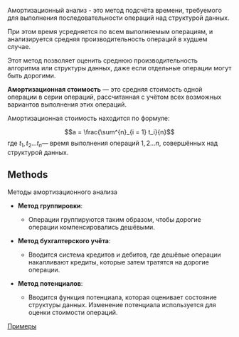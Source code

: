 Амортизационный анализ - это метод подсчёта времени, требуемого для выполнения последовательности операций над структурой данных. 

При этом время усредняется по всем выполняемым операциям, и анализируется средняя производительность операций в худшем случае.

Этот метод позволяет оценить среднюю производительность алгоритма или структуры данных, даже если отдельные операции могут быть дорогими.

**Амортизационная стоимость** — это средняя стоимость одной операции в серии операций, рассчитанная с учётом всех возможных вариантов выполнения этих операций.

Амортизационная стоимость находится по формуле: 

$$a = \frac{\sum^{n}_{i = 1} t_i}{n}$$ где $t_1,t_2…t_n$— время выполнения операций $1,2…n$, совершённых над структурой данных.




## Methods

Методы амортизационного анализа

- **Метод группировки**: 
	- Операции группируются таким образом, чтобы дорогие операции компенсировались дешёвыми.
    
- **Метод бухгалтерского учёта**: 
	- Вводится система кредитов и дебитов, где дешёвые операции накапливают кредиты, которые затем тратятся на дорогие операции.
    
- **Метод потенциалов**: 
	- Вводится функция потенциала, которая оценивает состояние структуры данных. Изменение потенциала используется для оценки стоимости операций.


[Примеры](http://neerc.ifmo.ru/wiki/index.php?title=%D0%90%D0%BC%D0%BE%D1%80%D1%82%D0%B8%D0%B7%D0%B0%D1%86%D0%B8%D0%BE%D0%BD%D0%BD%D1%8B%D0%B9_%D0%B0%D0%BD%D0%B0%D0%BB%D0%B8%D0%B7)

